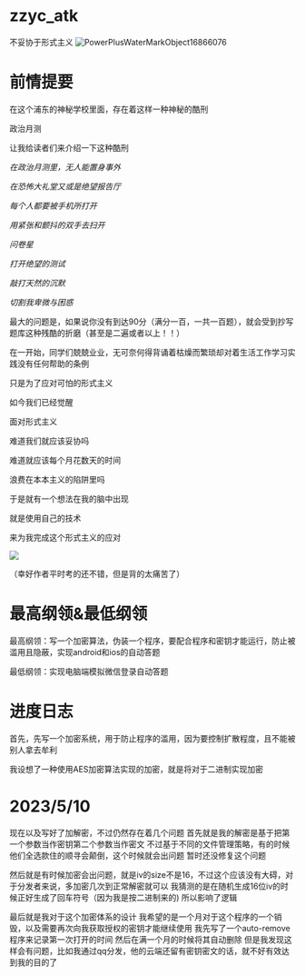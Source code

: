 # zzyc_atk
不妥协于形式主义
![PowerPlusWaterMarkObject16866076](RackMultipart20230510-1-16h03v_html_aeaba76e3ba1d21.gif)

# 前情提要

在这个浦东的神秘学校里面，存在着这样一种神秘的酷刑

政治月测

让我给读者们来介绍一下这种酷刑

_在政治月测里，无人能置身事外_

_在恐怖大礼堂又或是绝望报告厅_

_每个人都要被手机所打开_

_用紧张和颤抖的双手去扫开_

_问卷星_

_打开绝望的测试_

_敲打天然的沉默_

_切割我卑微与困惑_

最大的问题是，如果说你没有到达90分（满分一百，一共一百题），就会受到抄写题库这种残酷的折磨（甚至是二遍或者以上！！）

在一开始，同学们兢兢业业，无可奈何得背诵着枯燥而繁琐却对着生活工作学习实践没有任何帮助的条例

只是为了应对可怕的形式主义

如今我们已经觉醒

面对形式主义

难道我们就应该妥协吗

难道就应该每个月花数天的时间

浪费在本本主义的陷阱里吗

于是就有一个想法在我的脑中出现

就是使用自己的技术

来为我完成这个形式主义的应对

![](RackMultipart20230510-1-16h03v_html_8e98d6c8aabd3991.jpg)

（幸好作者平时考的还不错，但是背的太痛苦了）

# 最高纲领&最低纲领

最高纲领：写一个加密算法，伪装一个程序，要配合程序和密钥才能运行，防止被滥用且隐蔽，实现android和ios的自动答题

最低纲领：实现电脑端模拟微信登录自动答题

# 进度日志

首先，先写一个加密系统，用于防止程序的滥用，因为要控制扩散程度，且不能被别人拿去牟利

我设想了一种使用AES加密算法实现的加密，就是将对于二进制实现加密

# 2023/5/10
现在以及写好了加解密，不过仍然存在着几个问题
首先就是我的解密是基于把第一个参数当作密钥第二个参数当作密文
不过基于不同的文件管理策略，有的时候他们全选款住的顺寻会颠倒，这个时候就会出问题
暂时还没修复这个问题

然后就是有时候加密会出问题，就是iv的size不是16，不过这个应该没有大碍，对于分发者来说，多加密几次到正常解密就可以
我猜测的是在随机生成16位iv的时候正好生成了回车符号（因为我是按二进制来的)
所以影响了逻辑

最后就是我对于这个加密体系的设计
我希望的是一个月对于这个程序的一个销毁，以及需要再次向我获取授权的密钥才能继续使用
我先写了一个auto-remove程序来记录第一次打开的时间
然后在满一个月的时候将其自动删除
但是我发现这样会有问题，比如我通过qq分发，他的云端还留有密钥密文的话，就不好有效达到我的目的了
